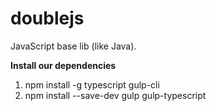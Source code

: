 # doublejs
JavaScript base lib (like Java).

**Install our dependencies**
1. npm install -g typescript gulp-cli
2. npm install --save-dev gulp gulp-typescript